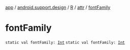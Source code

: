 [app](../../../index.md) / [android.support.design](../../index.md) / [R](../index.md) / [attr](index.md) / [fontFamily](.)

# fontFamily

`static val fontFamily: `[`Int`](https://kotlinlang.org/api/latest/jvm/stdlib/kotlin/-int/index.html)
`static val fontFamily: `[`Int`](https://kotlinlang.org/api/latest/jvm/stdlib/kotlin/-int/index.html)
